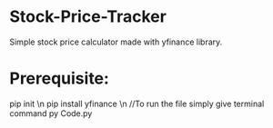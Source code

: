 # Stock-Price-Tracker
Simple stock price calculator made with yfinance library.
# Prerequisite:
pip init \n
pip install yfinance \n
//To run the file simply give terminal command py Code.py
